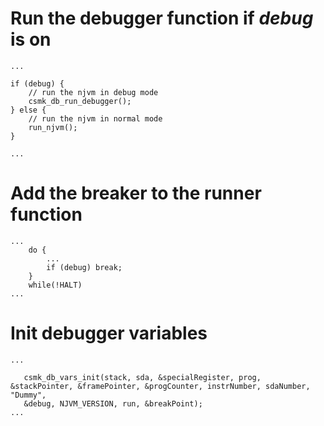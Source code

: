 # Run the debugger function if *debug* is on
```
...

if (debug) {
    // run the njvm in debug mode
	csmk_db_run_debugger();
} else {
	// run the njvm in normal mode
    run_njvm();
}
	
...
```

# Add the breaker to the runner function 

```
...
	do {
		...
		if (debug) break;
	}
	while(!HALT)
...

```

# Init debugger variables

```
...

   csmk_db_vars_init(stack, sda, &specialRegister, prog, &stackPointer, &framePointer, &progCounter, instrNumber, sdaNumber, "Dummy", 
   &debug, NJVM_VERSION, run, &breakPoint);
...

```